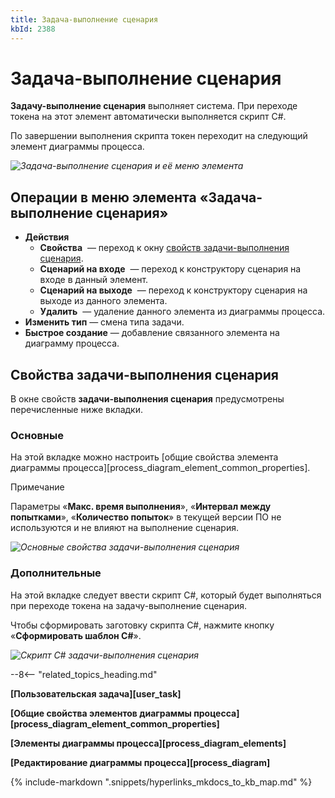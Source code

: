 ```yaml
---
title: Задача-выполнение сценария
kbId: 2388
---
```


# Задача-выполнение сценария

**Задачу-выполнение сценария** выполняет система. При переходе токена на этот элемент автоматически выполняется скрипт C#.

По завершении выполнения скрипта токен переходит на следующий элемент диаграммы процесса.

_![Задача-выполнение сценария и её меню элемента](https://kb.comindware.ru/assets/script_task.png)_

## Операции в меню элемента «Задача-выполнение сценария»

- **Действия**
    - **Свойства** *‌* — переход к окну [свойств задачи-выполнения сценария](#mcetoc_1h28bak441).
    - **Сценарий на входе** *‌* — переход к конструктору сценария на входе в данный элемент.
    - **Сценарий на выходе** *‌* — переход к конструктору сценария на выходе из данного элемента.
    - **Удалить** *‌* — удаление данного элемента из диаграммы процесса.
- **Изменить тип** — смена типа задачи.
- **Быстрое создание** — добавление связанного элемента на диаграмму процесса.

## Свойства задачи-выполнения сценария

В окне свойств **задачи-выполнения сценария** предусмотрены перечисленные ниже вкладки.

### Основные

На этой вкладке можно настроить [общие свойства элемента диаграммы процесса][process_diagram_element_common_properties].

Примечание

Параметры «**Макс. время выполнения**», «**Интервал между попытками**», «**Количество попыток**» в текущей версии ПО не используются и не влияют на выполнение сценария.

_![Основные свойства задачи-выполнения сценария](https://kb.comindware.ru/assets/script_task_general_properties.png)_

### Дополнительные

На этой вкладке следует ввести скрипт C#, который будет выполняться при переходе токена на задачу-выполнение сценария.

Чтобы сформировать заготовку скрипта C#, нажмите кнопку «**Сформировать шаблон C#**».

_![Скрипт С# задачи-выполнения сценария](https://kb.comindware.ru/assets/script_task_advanced_properties.png)_

--8<-- "related_topics_heading.md"

**[Пользовательская задача][user_task]**

**[Общие свойства элементов диаграммы процесса][process_diagram_element_common_properties]**

**[Элементы диаграммы процесса][process_diagram_elements]**

**[Редактирование диаграммы процесса][process_diagram]**

{% include-markdown ".snippets/hyperlinks_mkdocs_to_kb_map.md" %}
